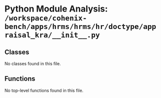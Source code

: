 # Python Module Analysis: `/workspace/cohenix-bench/apps/hrms/hrms/hr/doctype/appraisal_kra/__init__.py`

## Classes

No classes found in this file.


## Functions

No top-level functions found in this file.
